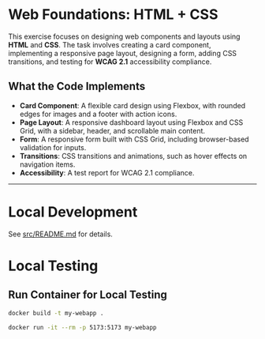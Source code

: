 # Web Foundations: HTML + CSS

This exercise focuses on designing web components and layouts using **HTML** and **CSS**. The task involves creating a card component, implementing a responsive page layout, designing a form, adding CSS transitions, and testing for **WCAG 2.1** accessibility compliance.

## What the Code Implements

- **Card Component**: A flexible card design using Flexbox, with rounded edges for images and a footer with action icons.
- **Page Layout**: A responsive dashboard layout using Flexbox and CSS Grid, with a sidebar, header, and scrollable main content.
- **Form**: A responsive form built with CSS Grid, including browser-based validation for inputs.
- **Transitions**: CSS transitions and animations, such as hover effects on navigation items.
- **Accessibility**: A test report for WCAG 2.1 compliance.

---

# Local Development

See [src/README.md](src/README.md) for details.

# Local Testing

## Run Container for Local Testing

```bash
docker build -t my-webapp .

docker run -it --rm -p 5173:5173 my-webapp
